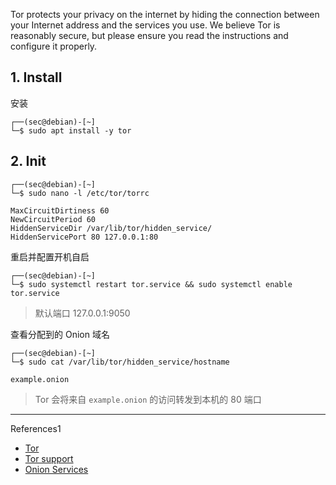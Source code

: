 Tor protects your privacy on the internet by hiding the connection between your Internet address and the services you use. We believe Tor is reasonably secure, but please ensure you read the instructions and configure it properly.

## 1. Install

安装

```
┌──(sec@debian)-[~]
└─$ sudo apt install -y tor
```

## 2. Init

```
┌──(sec@debian)-[~]
└─$ sudo nano -l /etc/tor/torrc
```

```
MaxCircuitDirtiness 60
NewCircuitPeriod 60
HiddenServiceDir /var/lib/tor/hidden_service/
HiddenServicePort 80 127.0.0.1:80
```

重启并配置开机自启

```
┌──(sec@debian)-[~]
└─$ sudo systemctl restart tor.service && sudo systemctl enable tor.service
```

> 默认端口 127.0.0.1:9050

查看分配到的 Onion 域名

```
┌──(sec@debian)-[~]
└─$ sudo cat /var/lib/tor/hidden_service/hostname
```

```
example.onion
```

> Tor 会将来自 `example.onion` 的访问转发到本机的 80 端口

---

References1

- [Tor](https://www.torproject.org/)
- [Tor support](https://support.torproject.org/)
- [Onion Services](https://support.torproject.org/onionservices/)

